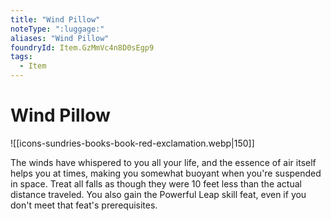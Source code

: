 ```yaml
---
title: "Wind Pillow"
noteType: ":luggage:"
aliases: "Wind Pillow"
foundryId: Item.GzMmVc4n8D0sEgp9
tags:
  - Item
---
```


# Wind Pillow
![[icons-sundries-books-book-red-exclamation.webp|150]]

The winds have whispered to you all your life, and the essence of air itself helps you at times, making you somewhat buoyant when you're suspended in space. Treat all falls as though they were 10 feet less than the actual distance traveled. You also gain the Powerful Leap skill feat, even if you don't meet that feat's prerequisites.
